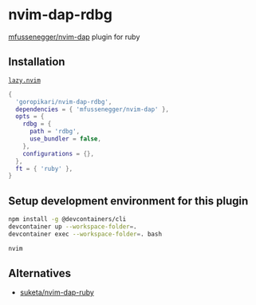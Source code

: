 # nvim-dap-rdbg

[mfussenegger/nvim-dap][1] plugin for ruby

## Installation

[`lazy.nvim`][2]

```lua
{
  'goropikari/nvim-dap-rdbg',
  dependencies = { 'mfussenegger/nvim-dap' },
  opts = {
    rdbg = {
      path = 'rdbg',
      use_bundler = false,
    },
    configurations = {},
  },
  ft = { 'ruby' },
}
```

## Setup development environment for this plugin

```bash
npm install -g @devcontainers/cli
devcontainer up --workspace-folder=.
devcontainer exec --workspace-folder=. bash

nvim
```

## Alternatives

- [suketa/nvim-dap-ruby][3]


[1]: https://github.com/mfussenegger/nvim-dap
[2]: https://github.com/folke/lazy.nvim
[3]: https://github.com/suketa/nvim-dap-ruby
